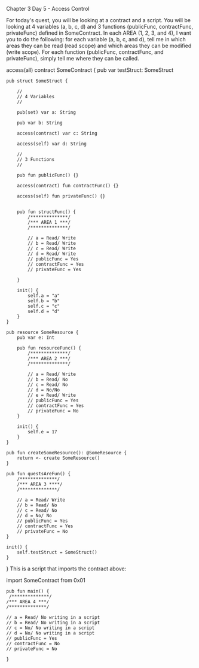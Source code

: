 Chapter 3 Day 5 - Access Control

For today's quest, you will be looking at a contract and a script. You will be looking at 4 variables (a, b, c, d) and 3 functions (publicFunc, contractFunc, privateFunc) defined in SomeContract. In each AREA (1, 2, 3, and 4), I want you to do the following: for each variable (a, b, c, and d), tell me in which areas they can be read (read scope) and which areas they can be modified (write scope). For each function (publicFunc, contractFunc, and privateFunc), simply tell me where they can be called.

access(all) contract SomeContract {
    pub var testStruct: SomeStruct

    pub struct SomeStruct {

        //
        // 4 Variables
        //

        pub(set) var a: String

        pub var b: String

        access(contract) var c: String

        access(self) var d: String

        //
        // 3 Functions
        //

        pub fun publicFunc() {}

        access(contract) fun contractFunc() {}

        access(self) fun privateFunc() {}


        pub fun structFunc() {
            /**************/
            /*** AREA 1 ***/
            /**************/
            
            // a = Read/ Write
            // b = Read/ Write
            // c = Read/ Write
            // d = Read/ Write
            // publicFunc = Yes
            // contractFunc = Yes
            // privateFunc = Yes
            
        }

        init() {
            self.a = "a"
            self.b = "b"
            self.c = "c"
            self.d = "d"
        }
    }

    pub resource SomeResource {
        pub var e: Int

        pub fun resourceFunc() {
            /**************/
            /*** AREA 2 ***/
            /**************/
            
            // a = Read/ Write
            // b = Read/ No
            // c = Read/ No
            // d = No/No
            // e = Read/ Write
            // publicFunc = Yes
            // contractFunc = Yes
            // privateFunc = No
        }

        init() {
            self.e = 17
        }
    }

    pub fun createSomeResource(): @SomeResource {
        return <- create SomeResource()
    }

    pub fun questsAreFun() {
        /**************/
        /*** AREA 3 ****/
        /**************/
        
        // a = Read/ Write
        // b = Read/ No
        // c = Read/ No
        // d = No/ No
        // publicFunc = Yes
        // contractFunc = Yes
        // privateFunc = No
    }

    init() {
        self.testStruct = SomeStruct()
    }
}
This is a script that imports the contract above:

import SomeContract from 0x01

    pub fun main() {
     /**************/
    /*** AREA 4 ***/
    /**************/
    
    // a = Read/ No writing in a script
    // b = Read/ No writing in a script
    // c = No/ No writing in a script
    // d = No/ No writing in a script
    // publicFunc = Yes
    // contractFunc = No
    // privateFunc = No

    }
